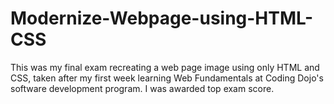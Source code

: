 # Modernize-Webpage-using-HTML-CSS

This was my final exam recreating a web page image using only HTML and CSS, taken after my first week learning Web Fundamentals at Coding Dojo's software development program. I was awarded top exam score.
